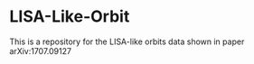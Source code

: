 # LISA-Like-Orbit
This is a repository for the LISA-like orbits data shown in paper arXiv:1707.09127
